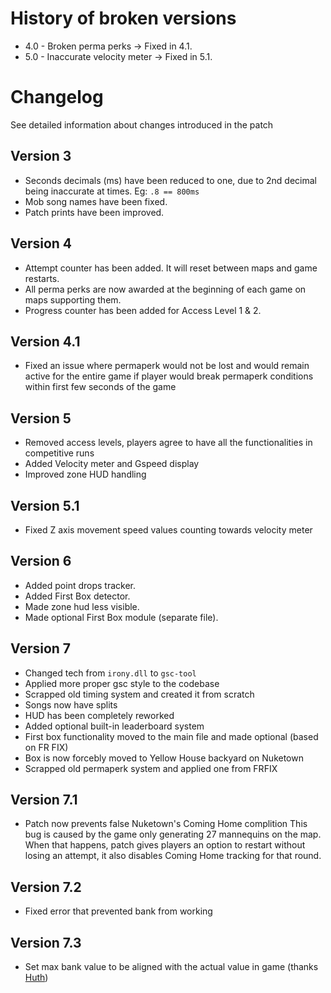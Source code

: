 # History of broken versions

- 4.0 - Broken perma perks -> Fixed in 4.1. </br>
- 5.0 - Inaccurate velocity meter -> Fixed in 5.1. </br>

# Changelog

See detailed information about changes introduced in the patch

## Version 3

- Seconds decimals (ms) have been reduced to one, due to 2nd decimal being inaccurate at times. Eg: `.8 == 800ms`
- Mob song names have been fixed.
- Patch prints have been improved.

## Version 4

- Attempt counter has been added. It will reset between maps and game restarts.
- All perma perks are now awarded at the beginning of each game on maps supporting them.
- Progress counter has been added for Access Level 1 & 2.

## Version 4.1

- Fixed an issue where permaperk would not be lost and would remain active for the entire game if player would break permaperk conditions within first few seconds of the game

## Version 5

- Removed access levels, players agree to have all the functionalities in competitive runs
- Added Velocity meter and Gspeed display
- Improved zone HUD handling

## Version 5.1

- Fixed Z axis movement speed values counting towards velocity meter

## Version 6

- Added point drops tracker.
- Added First Box detector.
- Made zone hud less visible.
- Made optional First Box module (separate file).

## Version 7

- Changed tech from `irony.dll` to `gsc-tool`
- Applied more proper gsc style to the codebase
- Scrapped old timing system and created it from scratch
- Songs now have splits
- HUD has been completely reworked
- Added optional built-in leaderboard system
- First box functionality moved to the main file and made optional (based on FR FIX)
- Box is now forcebly moved to Yellow House backyard on Nuketown
- Scrapped old permaperk system and applied one from FRFIX

## Version 7.1

- Patch now prevents false Nuketown's Coming Home complition
This bug is caused by the game only generating 27 mannequins on the map. When that happens, patch gives players an option to restart without losing an attempt, it also disables Coming Home tracking for that round.

## Version 7.2

- Fixed error that prevented bank from working

## Version 7.3

- Set max bank value to be aligned with the actual value in game (thanks [Huth](https://github.com/HuthTV))
